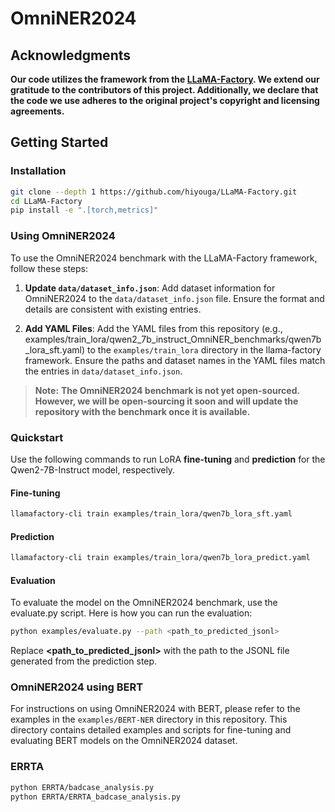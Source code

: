 # OmniNER2024

## Acknowledgments

**Our code utilizes the framework from the [LLaMA-Factory](https://github.com/hiyouga/LLaMA-Factory). We extend our gratitude to the contributors of this project. Additionally, we declare that the code we use adheres to the original project's copyright and licensing agreements.**

## Getting Started

### Installation

```bash
git clone --depth 1 https://github.com/hiyouga/LLaMA-Factory.git
cd LLaMA-Factory
pip install -e ".[torch,metrics]"
```

### Using OmniNER2024

To use the OmniNER2024 benchmark with the LLaMA-Factory framework, follow these steps:

1. **Update `data/dataset_info.json`**: Add dataset information for OmniNER2024 to the `data/dataset_info.json` file. Ensure the format and details are consistent with existing entries.

2. **Add YAML Files**: Add the YAML files from this repository (e.g., examples/train_lora/qwen2_7b_instruct_OmniNER_benchmarks/qwen7b_lora_sft.yaml) to the `examples/train_lora` directory in the llama-factory framework. Ensure the paths and dataset names in the YAML files match the entries in `data/dataset_info.json`.

> **Note:**
> **The OmniNER2024 benchmark is not yet open-sourced. However, we will be open-sourcing it soon and will update the repository with the benchmark once it is available.**

### Quickstart

Use the following commands to run LoRA **fine-tuning** and **prediction** for the Qwen2-7B-Instruct model, respectively.

#### Fine-tuning

```bash
llamafactory-cli train examples/train_lora/qwen7b_lora_sft.yaml
```

#### Prediction

```bash
llamafactory-cli train examples/train_lora/qwen7b_lora_predict.yaml
```

#### Evaluation

To evaluate the model on the OmniNER2024 benchmark, use the evaluate.py script. Here is how you can run the evaluation:

```bash
python examples/evaluate.py --path <path_to_predicted_jsonl> 
```
Replace **<path_to_predicted_jsonl>** with the path to the JSONL file generated from the prediction step.

### OmniNER2024 using BERT

For instructions on using OmniNER2024 with BERT, please refer to the examples in the `examples/BERT-NER` directory in this repository. This directory contains detailed examples and scripts for fine-tuning and evaluating BERT models on the OmniNER2024 dataset.

### ERRTA

```bash
python ERRTA/badcase_analysis.py
python ERRTA/ERRTA_badcase_analysis.py
```


